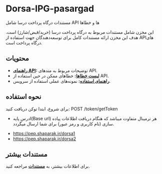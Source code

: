 # Dorsa-IPG-pasargad
مستندات درگاه پرداخت درسا شامل API ها و خطاها

این مخزن شامل مستندات مربوط به درگاه پرداخت درسا (خرید/قبض/شارژ) است. هدف این مخزن ارائه مستندات کامل برای توسعه‌دهندگان جهت استفاده از APIهای درگاه پرداخت است.

## محتویات
- **[راهنمای API](./docs/api-reference.md):** توضیحات مربوط به متدهای API.
- **[لیست خطاها](./docs/error-codes.md):** خطاهای ممکن در حین استفاده از API.
- **[راهنمای استفاده](./docs/usage-guides.md):** نمونه‌های عملی استفاده از سرویس.

## نحوه استفاده
برای شروع، ابتدا توکن دریافت کنید:
POST /token/getToken
* ادرس پایه(Base url) هر ترمینال متفاوت میباشد که هنگام دریافت اطلاعات پیاده سازی (نام کاربری و رمز عبور) برای شما ارسال میگردد.
- https://pep.shaparak.ir/dorsa1
- https://pep.shaparak.ir/dorsa2


## مستندات بیشتر
برای اطلاعات بیشتر، به **[مستندات](https://pep.co.ir/wp-content/uploads/2024/01/Parsa-IPG-2.pdf)** مراجعه کنید.
